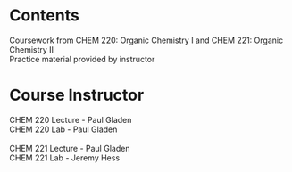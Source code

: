 # Contents
Coursework from CHEM 220: Organic Chemistry I and CHEM 221: Organic Chemistry II <br>
Practice material provided by instructor

# Course Instructor 
CHEM 220 Lecture - Paul Gladen <br> 
CHEM 220 Lab - Paul Gladen <br><br> 
CHEM 221 Lecture - Paul Gladen <br>
CHEM 221 Lab - Jeremy Hess

